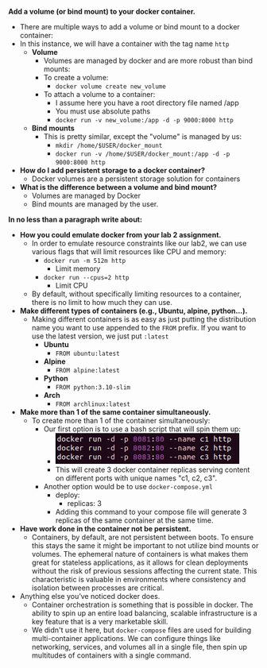 
**Add a volume (or bind mount) to your docker container.**  
- There are multiple ways to add a volume or bind mount to a docker container:
- In this instance, we will have a container with the tag name `http`
	- **Volume**
		- Volumes are managed by docker and are more robust than bind mounts:
		- To create a volume:
			- `docker volume create new_volume`
		- To attach a volume to a container:
			- I assume here you have a root directory file named /app
			- You must use absolute paths
			- `docker run -v new_volume:/app -d -p 9000:8000 http`
	- **Bind mounts**
		- This is pretty similar, except the "volume" is managed by us:
			- `mkdir /home/$USER/docker_mount`
			- `docker run -v /home/$USER/docker_mount:/app -d -p 9000:8000 http`
- **How do I add persistent storage to a docker container?**  
	- Docker volumes are a persistent storage solution for containers
- **What is the difference between a volume and bind mount?**
	- Volumes are managed by Docker
	- Bind mounts are managed by the user.

**In no less than a paragraph write about:**  
- **How you could emulate docker from your lab 2 assignment.** 
	- In order to emulate resource constraints like our lab2, we can use various flags that will limit resources like CPU and memory:
		- `docker run -m 512m http`
			- Limit memory
		- `docker run --cpus=2 http`
			- Limit CPU
	- By default, without specifically limiting resources to a container, there is no limit to how much they can use.
- **Make different types of containers (e.g., Ubuntu, alpine, python...).**  
	- Making different containers is as easy as just putting the distribution name you want to use appended to the `FROM` prefix. If you want to use the latest version, we just put `:latest`
		- **Ubuntu**
			- `FROM ubuntu:latest`
		- **Alpine**
			- `FROM alpine:latest`
		- **Python**
			- `FROM python:3.10-slim`
		- **Arch**
			- `FROM archlinux:latest`
- **Make more than 1 of the same container simultaneously.**  
	- To create more than 1 of the container simultaneously:
		- Our first option is to use a bash script that will spin them up:
			- ![alt](replica.png)
			- This will create 3 docker container replicas serving content on different ports with unique names "c1, c2, c3".
		- Another option would be to use `docker-compose.yml`
			- deploy: 
				- replicas: 3
			- Adding this command to your compose file will generate 3 replicas of the same container at the same time. 
- **Have work done in the container not be persistent.**  
	- Containers, by default, are not persistent between boots. To ensure this stays the same it might be important to not utilize bind mounts or volumes. The ephemeral nature of containers is what makes them great for stateless applications, as it allows for clean deployments without the risk of previous sessions affecting the current state. This characteristic is valuable in environments where consistency and isolation between processes are critical.
- Anything else you’ve noticed docker does.  
	- Container orchestration is something that is possible in docker. The ability to spin up an entire load balancing, scalable infrastructure is a key feature that is a very marketable skill.
	- We didn't use it here, but `docker-compose` files are used for building multi-container applications. We can configure things like networking, services, and volumes all in a single file, then spin up multitudes of containers with a single command.


